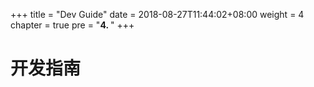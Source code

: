 +++
title = "Dev Guide"
date = 2018-08-27T11:44:02+08:00
weight = 4
chapter = true
pre = "<b>4. </b>"
+++

# 开发指南